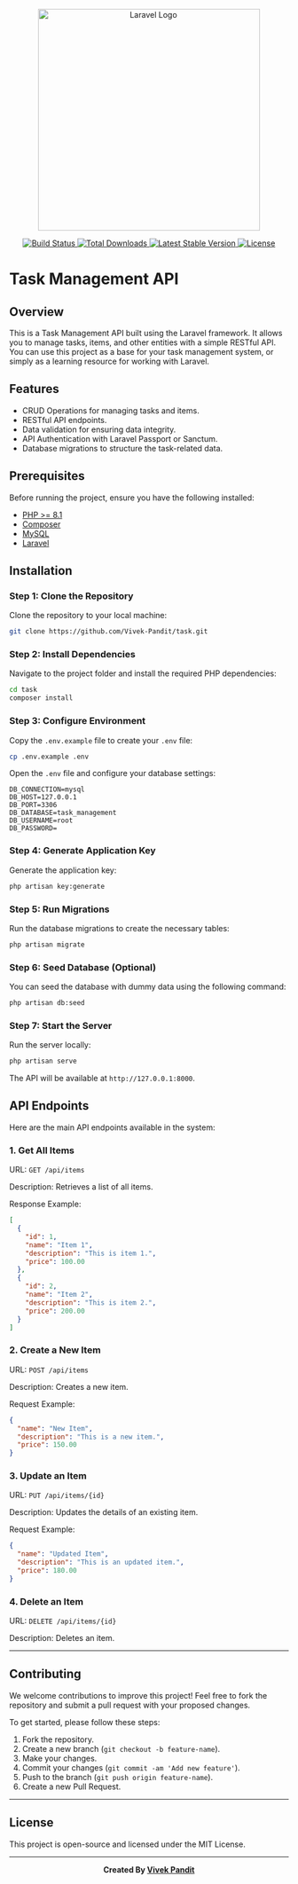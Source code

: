<p align="center">
    <a href="https://laravel.com" target="_blank">
        <img src="https://raw.githubusercontent.com/laravel/art/master/logo-lockup/5%20SVG/2%20CMYK/1%20Full%20Color/laravel-logolockup-cmyk-red.svg" width="400" alt="Laravel Logo">
    </a>
</p>

<p align="center">
    <a href="https://github.com/laravel/framework/actions">
        <img src="https://github.com/laravel/framework/workflows/tests/badge.svg" alt="Build Status">
    </a>
    <a href="https://packagist.org/packages/laravel/framework">
        <img src="https://img.shields.io/packagist/dt/laravel/framework" alt="Total Downloads">
    </a>
    <a href="https://packagist.org/packages/laravel/framework">
        <img src="https://img.shields.io/packagist/v/laravel/framework" alt="Latest Stable Version">
    </a>
    <a href="https://packagist.org/packages/laravel/framework">
        <img src="https://img.shields.io/packagist/l/laravel/framework" alt="License">
    </a>
</p>

# Task Management API

## Overview

This is a Task Management API built using the Laravel framework. It allows you to manage tasks, items, and other entities with a simple RESTful API. You can use this project as a base for your task management system, or simply as a learning resource for working with Laravel.

## Features

- CRUD Operations for managing tasks and items.
- RESTful API endpoints.
- Data validation for ensuring data integrity.
- API Authentication with Laravel Passport or Sanctum.
- Database migrations to structure the task-related data.

## Prerequisites

Before running the project, ensure you have the following installed:

- [PHP >= 8.1](https://www.php.net/)
- [Composer](https://getcomposer.org/)
- [MySQL](https://www.mysql.com/)
- [Laravel](https://laravel.com/)

## Installation

### Step 1: Clone the Repository

Clone the repository to your local machine:

```bash
git clone https://github.com/Vivek-Pandit/task.git
```

### Step 2: Install Dependencies

Navigate to the project folder and install the required PHP dependencies:

```bash
cd task
composer install
```

### Step 3: Configure Environment

Copy the `.env.example` file to create your `.env` file:

```bash
cp .env.example .env
```

Open the `.env` file and configure your database settings:

```env
DB_CONNECTION=mysql
DB_HOST=127.0.0.1
DB_PORT=3306
DB_DATABASE=task_management
DB_USERNAME=root
DB_PASSWORD=
```

### Step 4: Generate Application Key

Generate the application key:

```bash
php artisan key:generate
```

### Step 5: Run Migrations

Run the database migrations to create the necessary tables:

```bash
php artisan migrate
```

### Step 6: Seed Database (Optional)

You can seed the database with dummy data using the following command:

```bash
php artisan db:seed
```

### Step 7: Start the Server

Run the server locally:

```bash
php artisan serve
```

The API will be available at `http://127.0.0.1:8000`.

## API Endpoints

Here are the main API endpoints available in the system:

### 1. Get All Items

URL: `GET /api/items`

Description: Retrieves a list of all items.

Response Example:

```json
[
  {
    "id": 1,
    "name": "Item 1",
    "description": "This is item 1.",
    "price": 100.00
  },
  {
    "id": 2,
    "name": "Item 2",
    "description": "This is item 2.",
    "price": 200.00
  }
]
```

### 2. Create a New Item

URL: `POST /api/items`

Description: Creates a new item.

Request Example:

```json
{
  "name": "New Item",
  "description": "This is a new item.",
  "price": 150.00
}
```

### 3. Update an Item

URL: `PUT /api/items/{id}`

Description: Updates the details of an existing item.

Request Example:

```json
{
  "name": "Updated Item",
  "description": "This is an updated item.",
  "price": 180.00
}
```

### 4. Delete an Item

URL: `DELETE /api/items/{id}`

Description: Deletes an item.

---

## Contributing

We welcome contributions to improve this project! Feel free to fork the repository and submit a pull request with your proposed changes.

To get started, please follow these steps:

1. Fork the repository.
2. Create a new branch (`git checkout -b feature-name`).
3. Make your changes.
4. Commit your changes (`git commit -am 'Add new feature'`).
5. Push to the branch (`git push origin feature-name`).
6. Create a new Pull Request.

---

## License

This project is open-source and licensed under the MIT License.

---

<p align="center">
    <strong>Created By  <a href="https://dev-vivek.vercel.app/"> Vivek Pandit </strong>
</p>

